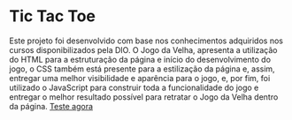 # Tic Tac Toe
Este projeto foi desenvolvido com base nos conhecimentos adquiridos nos cursos disponibilizados pela DIO. O Jogo da Velha, apresenta a utilização do HTML para a estruturação da página e início do desenvolvimento do jogo, o CSS também está presente para a estilização da página e, assim, entregar uma melhor visibilidade e aparência para o jogo, e, por fim, foi utilizado o JavaScript para construir toda a funcionalidade do jogo e entregar o melhor resultado possível para retratar o Jogo da Velha dentro da página.
<a href="https://nckz06.github.io/Tic-Tac-Toe/">Teste agora</a>
